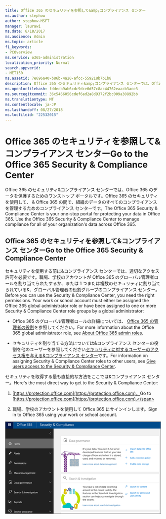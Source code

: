 ```yaml
---
title: Office 365 のセキュリティを参照して&amp;コンプライアンス センター
ms.author: stephow
author: stephow-MSFT
manager: laurawi
ms.date: 8/18/2017
ms.audience: Admin
ms.topic: article
f1_keywords:
- PCOverview
ms.service: o365-administration
localization_priority: Normal
search.appverid:
- MET150
ms.assetid: 7e696a40-b86b-4a20-afcc-559218b7b1b8
description: Office 365 のセキュリティ&amp;コンプライアンス センターでは、Office 365 のデータを保護するためのワンストップ ポータルです。Office 365 のセキュリティを使用して、 &amp; Office 365 の間で、組織のデータのすべてのコンプライアンスを管理するためのコンプライアンス センターです。
ms.openlocfilehash: fddecb9ab6cdc9dce6d57c8ac44762eaacb3ace3
ms.sourcegitcommit: 36c5466056cdef6ad2a8d9372f2bc009a30892bb
ms.translationtype: MT
ms.contentlocale: ja-JP
ms.lasthandoff: 08/27/2018
ms.locfileid: "22532015"
---
```

# <a name="go-to-the-office-365-security-amp-compliance-center"></a><span data-ttu-id="0bb85-104">Office 365 のセキュリティを参照して&amp;コンプライアンス センター</span><span class="sxs-lookup"><span data-stu-id="0bb85-104">Go to the Office 365 Security &amp; Compliance Center</span></span>

<span data-ttu-id="0bb85-p102">Office 365 のセキュリティ&amp;コンプライアンス センターでは、Office 365 のデータを保護するためのワンストップ ポータルです。Office 365 のセキュリティを使用して、 &amp; Office 365 の間で、組織のデータのすべてのコンプライアンスを管理するためのコンプライアンス センターです。</span><span class="sxs-lookup"><span data-stu-id="0bb85-p102">The Office 365 Security &amp; Compliance Center is your one-stop portal for protecting your data in Office 365. Use the Office 365 Security &amp; Compliance Center to manage compliance for all of your organization's data across Office 365.</span></span>
  
## <a name="go-to-the-office-365-security-amp-compliance-center"></a><span data-ttu-id="0bb85-107">Office 365 のセキュリティを参照して&amp;コンプライアンス センター</span><span class="sxs-lookup"><span data-stu-id="0bb85-107">Go to the Office 365 Security &amp; Compliance Center</span></span>

<span data-ttu-id="0bb85-p103">セキュリティを使用する前に&amp;コンプライアンス センターでは、適切なアクセス許可を必要です。職場、学校のアカウントが Office 365 のグローバル管理者ロールを割り当てられたするか、または 1 つまたは複数のセキュリティに割り当てられている&amp;、グローバル管理者の役割グループのコンプライアンス センター。</span><span class="sxs-lookup"><span data-stu-id="0bb85-p103">Before you can use the Security &amp; Compliance Center, you need the right permissions. Your work or school account must either be assigned the Office 365 global administrator role or have been assigned to one or more Security &amp; Compliance Center role groups by a global administrator:</span></span>
  
- <span data-ttu-id="0bb85-110">Office 365 のグローバル管理者ロールの詳細については、 [Office 365 の管理者の役割](https://support.office.com/article/da585eea-f576-4f55-a1e0-87090b6aaa9d)を参照してください。</span><span class="sxs-lookup"><span data-stu-id="0bb85-110">For more information about the Office 365 global administrator role, see [About Office 365 admin roles](https://support.office.com/article/da585eea-f576-4f55-a1e0-87090b6aaa9d).</span></span> 
    
- <span data-ttu-id="0bb85-111">セキュリティを割り当てる方法については&amp;コンプライアンス センターの役割を他のユーザーを参照してください[セキュリティに対するユーザーのアクセス権を与える&amp;コンプライアンス センター](grant-access-to-the-security-and-compliance-center.md)です。</span><span class="sxs-lookup"><span data-stu-id="0bb85-111">For information on assigning Security &amp; Compliance Center roles to other users, see [Give users access to the Security &amp; Compliance Center](grant-access-to-the-security-and-compliance-center.md).</span></span>
    
<span data-ttu-id="0bb85-112">セキュリティを取得する最も直接的な方法をここでは&amp;コンプライアンス センター。</span><span class="sxs-lookup"><span data-stu-id="0bb85-112">Here's the most direct way to get to the Security &amp; Compliance Center:</span></span>
  
1. <span data-ttu-id="0bb85-113">[https://protection.office.com](https://protection.office.com)。</span><span class="sxs-lookup"><span data-stu-id="0bb85-113">Go to [https://protection.office.com](https://protection.office.com).</span></span>
    
2. <span data-ttu-id="0bb85-114">職場、学校のアカウントを使用して Office 365 にサインインします。</span><span class="sxs-lookup"><span data-stu-id="0bb85-114">Sign in to Office 365 using your work or school account.</span></span>
    
![Office 365 のセキュリティ&amp;コンプライアンス センター ホーム ページ](media/f1d35324-ac44-4f59-96a7-b11767b43201.png)
  

